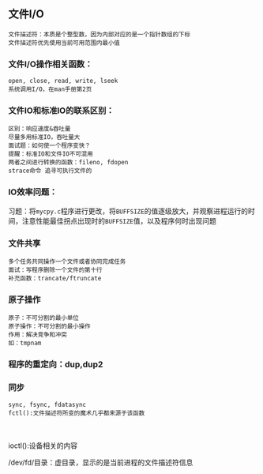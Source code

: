 ## 文件I/O

	文件描述符：本质是个整型数，因为内部对应的是一个指针数组的下标
	文件描述符优先使用当前可用范围内最小值

### 文件I/O操作相关函数：
	open, close, read, write, lseek
	系统调用I/O，在man手册第2页

### 文件IO和标准IO的联系区别：
	区别：响应速度&吞吐量
	尽量多用标准IO，吞吐量大
	面试题：如何使一个程序变快？
	提醒：标准IO和文件IO不可混用
	两者之间进行转换的函数：fileno, fdopen
	strace命令 追寻可执行文件的

### IO效率问题：
习题：将`mycpy.c`程序进行更改，将`BUFFSIZE`的值逐级放大，并观察进程运行的时间，注意性能最佳拐点出现时的`BUFFSIZE`值，以及程序何时出现问题

### 文件共享
	多个任务共同操作一个文件或者协同完成任务
	面试：写程序删除一个文件的第十行
	补充函数：trancate/ftruncate




### 原子操作
	原子：不可分割的最小单位
	原子操作：不可分割的最小操作
	作用：解决竞争和冲突
	如：tmpnam

### 程序的重定向：dup,dup2

### 同步
	sync, fsync, fdatasync
	fctl():文件描述符所变的魔术几乎都来源于该函数


​	
​	
​	ioctl():设备相关的内容


/dev/fd/目录：虚目录，显示的是当前进程的文件描述符信息











